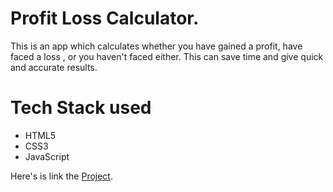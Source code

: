 
# Profit Loss Calculator.
This is an app which calculates whether you have gained a profit, have faced a loss , or you haven't faced either. This can save time and give quick and accurate results.
# Tech Stack used
* HTML5
* CSS3
* JavaScript

Here's is link the [Project](https://fundscalculator.netlify.app/).
